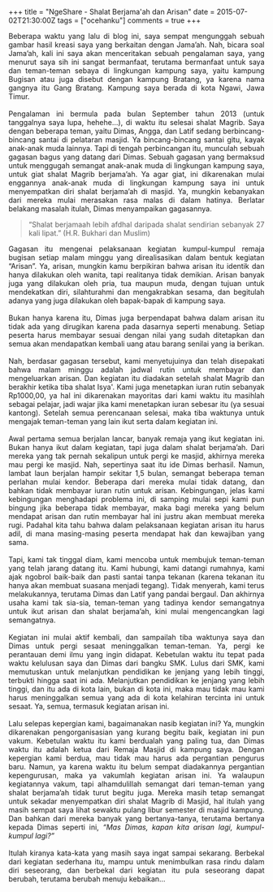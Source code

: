 +++
title = "NgeShare - Shalat Berjama'ah dan Arisan"
date = 2015-07-02T21:30:00Z
tags = ["ocehanku"]
comments = true
+++

<div style="text-align: justify;">Beberapa waktu yang lalu di blog ini, saya sempat mengunggah sebuah gambar hasil kreasi saya yang berkaitan dengan Jama’ah. Nah, bicara soal Jama’ah, kali ini saya akan menceritakan sebuah pengalaman saya, yang menurut saya sih ini sangat bermanfaat, terutama bermanfaat untuk saya dan teman-teman sebaya di lingkungan kampung saya, yaitu kampung Bugisan atau juga disebut dengan kampung Bratang, ya karena nama gangnya itu Gang Bratang. Kampung saya berada di kota Ngawi, Jawa Timur.<br /><br />Pengalaman ini bermula pada bulan September tahun 2013 (untuk tanggalnya saya lupa, hehehe...), di waktu itu selesai shalat Magrib. Saya dengan beberapa teman, yaitu Dimas, Angga, dan Latif sedang berbincang-bincang santai di pelataran masjid. Ya bincang-bincang santai gitu, kayak anak-anak muda lainnya. Tapi di tengah perbincangan itu, munculah sebuah gagasan bagus yang datang dari Dimas. Sebuah gagasan yang bermaksud untuk menggugah semangat anak-anak muda di lingkungan kampung saya, untuk giat shalat Magrib berjama’ah. Ya agar giat, ini dikarenakan mulai enggannya anak-anak muda di lingkungan kampung saya ini untuk menyempatkan diri shalat berjama’ah di masjid. Ya, mungkin kebanyakan dari mereka mulai merasakan rasa malas di dalam hatinya. Berlatar belakang masalah itulah, Dimas menyampaikan gagasannya.<br /><blockquote class="tr_bq">“Shalat berjamaah lebih afdhal daripada shalat sendirian sebanyak 27 kali lipat.” (H.R. Bukhari dan Muslim)</blockquote>Gagasan itu mengenai pelaksanaan kegiatan kumpul-kumpul remaja bugisan setiap malam minggu yang direalisasikan dalam bentuk kegiatan “Arisan”. Ya, arisan, mungkin kamu berpikiran bahwa arisan itu identik dan hanya dilakukan oleh wanita, tapi realitanya tidak demikian. Arisan banyak juga yang dilakukan oleh pria, tua maupun muda, dengan tujuan untuk mendekatkan diri, silahturahmi dan mengakrabkan sesama, dan begitulah adanya yang juga dilakukan oleh bapak-bapak di kampung saya.<br /><a name='more'></a><br />Bukan hanya karena itu, Dimas juga berpendapat bahwa dalam arisan itu  tidak ada yang dirugikan karena pada dasarnya seperti menabung. Setiap  peserta harus membayar sesuai dengan nilai yang sudah ditetapkan dan  semua akan mendapatkan kembali uang atau barang senilai yang ia berikan. <br /><br />Nah, berdasar gagasan tersebut, kami menyetujuinya dan telah disepakati bahwa malam minggu adalah jadwal rutin untuk membayar dan mengeluarkan arisan. Dan kegiatan itu diadakan setelah shalat Magrib dan berakhir ketika tiba shalat Isya'. Kami juga menetapkan iuran rutin sebanyak Rp1000,00, ya hal ini dikarenakan mayoritas dari kami waktu itu masihlah sebagai pelajar, jadi wajar jika kami menetapkan iuran sebesar itu (ya sesuai kantong). Setelah semua perencanaan selesai, maka tiba waktunya untuk mengajak teman-teman yang lain ikut serta dalam kegiatan ini.<br /><br />Awal pertama semua berjalan lancar, banyak remaja yang ikut kegiatan ini. Bukan hanya ikut dalam kegiatan, tapi juga dalam shalat berjama’ah. Dari mereka yang tak pernah sekalipun untuk pergi ke masjid, akhirnya mereka mau pergi ke masjid. Nah, sepertinya saat itu ide Dimas berhasil. Namun, lambat laun berjalan hampir sekitar 1,5 bulan, semangat beberapa teman perlahan mulai kendor. Beberapa dari mereka mulai tidak datang, dan bahkan tidak membayar iuran rutin untuk arisan. Kebingungan, jelas kami kebingungan menghadapi problema ini, di samping mulai sepi kami pun bingung jika beberapa tidak membayar, maka bagi mereka yang belum mendapat arisan dan rutin membayar hal ini justru akan membuat mereka rugi. Padahal kita tahu bahwa dalam pelaksanaan kegiatan arisan itu harus adil, di mana masing-masing peserta mendapat hak dan kewajiban yang sama.<br /><br />Tapi, kami tak tinggal diam, kami mencoba untuk membujuk teman-teman yang telah jarang datang itu. Kami hubungi, kami datangi rumahnya, kami ajak ngobrol baik-baik dan pasti santai tanpa tekanan (karena tekanan itu hanya akan membuat suasana menjadi tegang). Tidak menyerah, kami terus melakukannya, terutama Dimas dan Latif yang pandai bergaul. Dan akhirnya usaha kami tak sia-sia, teman-teman yang tadinya kendor semangatnya untuk ikut arisan dan shalat berjama’ah, kini mulai mengencangkan lagi semangatnya.<br /><br />Kegiatan ini mulai aktif kembali, dan sampailah tiba waktunya saya dan Dimas untuk pergi sesaat meninggalkan teman-teman. Ya, pergi ke perantauan demi ilmu yang ingin didapat. Kebetulan waktu itu tepat pada waktu kelulusan saya dan Dimas dari bangku SMK. Lulus dari SMK, kami memutuskan untuk melanjutkan pendidikan ke jenjang yang lebih tinggi, terbukti hingga saat ini ada. Melanjutkan pendidikan ke jenjang yang lebih tinggi, dan itu ada di kota lain, bukan di kota ini, maka mau tidak mau kami harus meninggalkan semua yang ada di kota kelahiran tercinta ini untuk sesaat. Ya, semua, termasuk kegiatan arisan ini.<br /><br />Lalu selepas kepergian kami, bagaimanakan nasib kegiatan ini? Ya, mungkin dikarenakan pengorganisasian yang kurang begitu baik, kegiatan ini pun vakum. Kebetulan waktu itu kami berdualah yang paling tua, dan Dimas waktu itu adalah ketua dari Remaja Masjid di kampung saya. Dengan kepergian kami berdua, mau tidak mau harus ada pergantian pengurus baru. Namun, ya karena waktu itu belum sempat diadakannya pergantian kepengurusan, maka ya vakumlah kegiatan arisan ini. Ya walaupun kegiatannya vakum, tapi alhamdulillah semangat dari teman-teman yang shalat berjama’ah tidak turut begitu juga. Mereka masih tetap semangat untuk sekadar menyempatkan diri shalat Magrib di Masjid, hal itulah yang masih sempat saya lihat sewaktu pulang libur semester di masjid kampung. Dan bahkan dari mereka banyak yang bertanya-tanya, terutama bertanya kepada Dimas seperti ini, <i>“Mas Dimas, kapan kita arisan lagi, kumpul-kumpul lagi?”</i><br /><br />Itulah kiranya kata-kata yang masih saya ingat sampai sekarang. Berbekal dari kegiatan sederhana itu, mampu untuk menimbulkan rasa rindu dalam diri seseorang, dan berbekal dari kegiatan itu pula seseorang dapat berubah, terutama berubah menuju kebaikan...</div>
